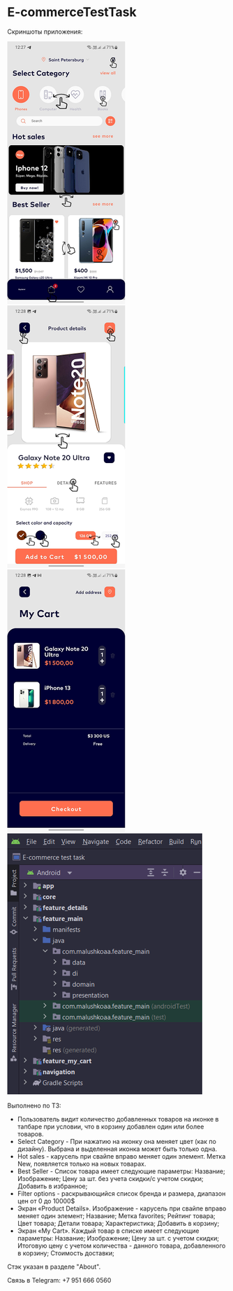 # E-commerceTestTask
Скриншоты приложения:

![screenshot](https://github.com/MalushkoAA/E-commerceTestTask/blob/master/app/src/main/res/drawable/screenshot1.png)
![screenshot](https://github.com/MalushkoAA/E-commerceTestTask/blob/master/app/src/main/res/drawable/screenshot2.png)
![screenshot](https://github.com/MalushkoAA/E-commerceTestTask/blob/master/app/src/main/res/drawable/screenshot3.png)
![screenshot](https://github.com/MalushkoAA/E-commerceTestTask/blob/master/app/src/main/res/drawable/code.png)


Выполнено по ТЗ:
 - Пользователь видит количество добавленных товаров на иконке в тапбаре при условии, что в корзину добавлен один или более товаров.
 - Select Category - При нажатию на иконку она меняет цвет (как по дизайну). Выбрана и выделенная иконка может быть только одна.
 - Hot sales - карусель при свайпе вправо меняет один элемент. Метка New, появляется только на новых товарах.
 - Best Seller - Список товара имеет следующие параметры: Название; Изображение; Цену за шт. без учета скидки/с учетом скидки; Добавить в избранное;
 - Filter options - раскрывающийся список бренда и размера, диапазон цен от 0 до 10000$
 - Экран  «Product Details». Изображение - карусель при свайпе вправо меняет один элемент; Название; Метка favorites; Рейтинг товара; Цвет товара; Детали товара; Характеристика; Добавить в корзину;
 - Экран «My Cart». Каждый товар в списке имеет следующие параметры: Название; Изображение;	Цену за шт. с учетом скидки; Итоговую цену с учетом количества - данного товара, добавленного в корзину; Стоимость доставки;
 
 
 Стэк указан в разделе "About".
 
 
 Связь в Telegram: +7 951 666 0560
